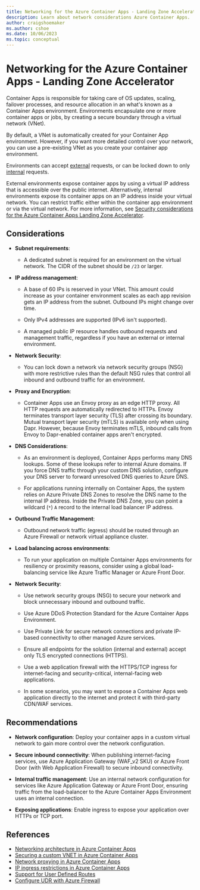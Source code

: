 ```yaml
---
title: Networking for the Azure Container Apps - Landing Zone Accelerator
description: Learn about network considerations Azure Container Apps.
author: craigshoemaker
ms.author: cshoe
ms.date: 10/06/2023
ms.topic: conceptual
---
```


# Networking for the Azure Container Apps - Landing Zone Accelerator

Container Apps is responsible for taking care of OS updates, scaling, failover processes, and resource allocation in an what's known as a Container Apps environment. Environments encapsulate one or more container apps or jobs, by creating a secure boundary through a virtual network (VNet).

By default, a VNet is automatically created for your Container App environment. However, if you want more detailed control over your network, you can use a pre-existing VNet as you create your container app environment.

Environments can accept [external](/azure/container-apps/vnet-custom) requests, or can be locked down to only [internal](/azure/container-apps/vnet-custom-internal) requests.

External environments expose container apps by using a virtual IP address that is accessible over the public internet. Alternatively, internal environments expose its container apps on an IP address inside your virtual network. You can restrict traffic either within the container app environment or via the virtual network. For more information, see [Security considerations for the Azure Container Apps Landing Zone Accelerator](./security.md).

## Considerations

* **Subnet requirements**:

  * A dedicated subnet is required for an environment on the virtual network. The CIDR of the subnet should be `/23` or larger.

* **IP address management**:

  * A base of 60 IPs is reserved in your VNet. This amount could increase as your container environment scales as each app revision gets an IP address from the subnet. Outbound IPs might change over time.

  * Only IPv4 addresses are supported (IPv6 isn't supported).

  * A managed public IP resource handles outbound requests and management traffic, regardless if you have an external or internal environment.

* **Network Security**:

  * You can lock down a network via network security groups (NSG) with more restrictive rules than the default NSG rules that control all inbound and outbound traffic for an environment.

* **Proxy and Encryption**:

  * Container Apps use an Envoy proxy as an edge HTTP proxy. All HTTP requests are automatically redirected to HTTPs. Envoy terminates transport layer security (TLS) after crossing its boundary. Mutual transport layer security (mTLS) is available only when using Dapr. However, because Envoy terminates mTLS, inbound calls from Envoy to Dapr-enabled container apps aren't encrypted.

* **DNS Considerations**:

  * As an environment is deployed, Container Apps performs many DNS lookups. Some of these lookups refer to internal Azure domains. If you force DNS traffic through your custom DNS solution, configure your DNS server to forward unresolved DNS queries to Azure DNS.

  * For applications running internally on Container Apps, the system relies on Azure Private DNS Zones to resolve the DNS name to the internal IP address. Inside the Private DNS Zone, you can point a wildcard (`*`) `A` record to the internal load balancer IP address.

* **Outbound Traffic Management**:

  * Outbound network traffic (egress) should be routed through an Azure Firewall or network virtual appliance cluster.

* **Load balancing across environments**:

  * To run your application on multiple Container Apps environments for resiliency or proximity reasons, consider using a global load-balancing service like Azure Traffic Manager or Azure Front Door.

* **Network Security**:

  * Use network security groups (NSG) to secure your network and block unnecessary inbound and outbound traffic.

  * Use Azure DDoS Protection Standard for the Azure Container Apps Environment.

  * Use Private Link for secure network connections and private IP-based connectivity to other managed Azure services.

  * Ensure all endpoints for the solution (internal and external) accept only TLS encrypted connections (HTTPS).

  * Use a web application firewall with the HTTPS/TCP ingress for internet-facing and security-critical, internal-facing web applications.

  * In some scenarios, you may want to expose a Container Apps web application directly to the internet and protect it with third-party CDN/WAF services.

## Recommendations

* **Network configuration**: Deploy your container apps in a custom virtual network to gain more control over the network configuration.

* **Secure inbound connectivity**: When publishing internet-facing services, use Azure Application Gateway (WAF_v2 SKU) or Azure Front Door (with Web Application Firewall) to secure inbound connectivity.

* **Internal traffic management**: Use an internal network configuration for services like Azure Application Gateway or Azure Front Door, ensuring traffic from the load-balancer to the Azure Container Apps Environment uses an internal connection.

* **Exposing applications**: Enable ingress to expose your application over HTTPs or TCP port.

## References

* [Networking architecture in Azure Container Apps](/azure/container-apps/networking)
* [Securing a custom VNET in Azure Container Apps](/azure/container-apps/firewall-integration)
* [Network proxying in Azure Container Apps](/azure/container-apps/network-proxy)
* [IP ingress restrictions in Azure Container Apps](/azure/container-apps/ip-restrictions)
* [Support for User Defined Routes](/azure/container-apps/user-defined-routes)
* [Configure UDR with Azure Firewall](/azure/container-apps/networking?tabs=azure-cli#configuring-udr-with-azure-firewall)
